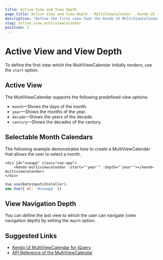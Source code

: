 ```yaml
---
title: Active View and View Depth
page_title: Active View and View Depth - MultiViewCalendar - Kendo UI for Vue
description: "Define the first view that the Kendo UI MultiViewCalendar initially renders in Vue projects."
slug: active_view_multiviewcalendar
position: 2
---
```


# Active View and View Depth

To define the first view which the MultiViewCalendar initially renders, use the `start` option.

## Active View

The MultiViewCalendar supports the following predefined view options:
* `month`&mdash;Shows the days of the month.
* `year`&mdash;Shows the months of the year.
* `decade`&mdash;Shows the years of the decade.
* `century`&mdash;Shows the decades of the century.

## Selectable Month Calendars

The following example demonstrates how to create a MultiViewCalendar that allows the user to select a month.

```html-preview
<div id="vueapp" class="vue-app">
	<kendo-multiviewcalendar :start="'year'" :depth="'year'"></kendo-multiviewcalendar>
</div>
```
```js
Vue.use(DateinputsInstaller);
new Vue({ el: '#vueapp' })
```

## View Navigation Depth

You can define the last view to which the user can navigate (view navigation depth) by setting the `depth` option.

## Suggested Links

* [Kendo UI MultiViewCalendar for jQuery](https://docs.telerik.com/kendo-ui/controls/scheduling/multiviewcalendar/overview)
* [API Reference of the MultiViewCalendar](https://docs.telerik.com/kendo-ui/api/javascript/ui/multiviewcalendar)
